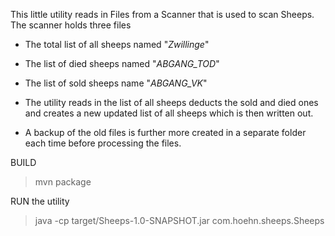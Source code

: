 This little utility reads in Files from a Scanner that is used to scan Sheeps.
The scanner holds three files
- The total list of all sheeps named "*Zwillinge*"
- The list of died sheeps named "*ABGANG_TOD*"
- The list of sold sheeps name "*ABGANG_VK*"

- The utility reads in the list of all sheeps deducts the sold and died ones and creates a new updated list of all sheeps which is then written out.
- A backup of the old files is further more created in a separate folder each time before processing the files. 

BUILD 

> mvn package


RUN the utility 

>  java -cp target/Sheeps-1.0-SNAPSHOT.jar com.hoehn.sheeps.Sheeps